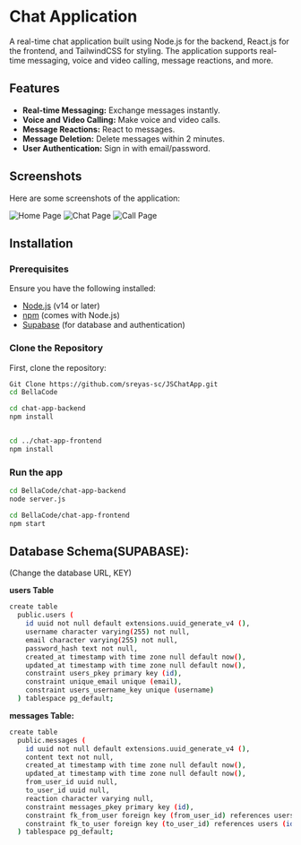 # Chat Application

A real-time chat application built using Node.js for the backend, React.js for the frontend, and TailwindCSS for styling. The application supports real-time messaging, voice and video calling, message reactions, and more.

## Features

- **Real-time Messaging:** Exchange messages instantly.
- **Voice and Video Calling:** Make voice and video calls.
- **Message Reactions:** React to messages.
- **Message Deletion:** Delete messages within 2 minutes.
- **User Authentication:** Sign in with email/password.

## Screenshots

Here are some screenshots of the application:

![Home Page](screenshots/home-page.png)
![Chat Page](screenshots/chat-page.png)
![Call Page](screenshots/call-page.png)

## Installation

### Prerequisites

Ensure you have the following installed:

- [Node.js](https://nodejs.org/) (v14 or later)
- [npm](https://www.npmjs.com/) (comes with Node.js)
- [Supabase](https://supabase.com/) (for database and authentication)

### Clone the Repository

First, clone the repository:

```bash
Git Clone https://github.com/sreyas-sc/JSChatApp.git
cd BellaCode

cd chat-app-backend
npm install


cd ../chat-app-frontend
npm install

```

### Run the app

```bash
cd BellaCode/chat-app-backend
node server.js

cd BellaCode/chat-app-frontend
npm start
```

## Database Schema(SUPABASE):

(Change the database URL, KEY)

**users Table**

```bash
create table
  public.users (
    id uuid not null default extensions.uuid_generate_v4 (),
    username character varying(255) not null,
    email character varying(255) not null,
    password_hash text not null,
    created_at timestamp with time zone null default now(),
    updated_at timestamp with time zone null default now(),
    constraint users_pkey primary key (id),
    constraint unique_email unique (email),
    constraint users_username_key unique (username)
  ) tablespace pg_default;
```

**messages Table:**

```bash
create table
  public.messages (
    id uuid not null default extensions.uuid_generate_v4 (),
    content text not null,
    created_at timestamp with time zone null default now(),
    updated_at timestamp with time zone null default now(),
    from_user_id uuid null,
    to_user_id uuid null,
    reaction character varying null,
    constraint messages_pkey primary key (id),
    constraint fk_from_user foreign key (from_user_id) references users (id) on delete set null,
    constraint fk_to_user foreign key (to_user_id) references users (id) on delete set null
  ) tablespace pg_default;
```
